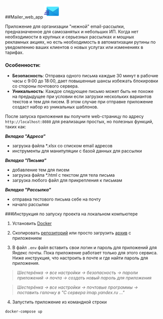 ##Mailer_web_app ![](logo.png)

Приложение для организации "нежной" email-рассылки, предназначенное 
для самозанятых и небольших ИП. Когда нет необходимости в крупных и 
серьезных рассылках и
мощных рекламных акциях, но есть необходимость в автоматизации
рутины по уведомлению ваших клиентов о новых услугах или
изменениях в тарифах.

### Особенности:
- **Безопасность**: Отправка одного письма каждые 30 минут в рабочие часы с 9:00 до 18:00,
дает повышенные шансы избежать блокировки со стороны почтового сервера.
- **Уникальность**: Каждое следующее письмо может быть не похоже на 
предыдущее при условии если загрузки нескольких вариантов текстов и 
тем для писем. В этом случае при отправке приложение создаст набор 
из уникальных шаблонов.

После запуска приложения вы получите web-страницу по адресу 
```http://localhost:8080``` для реализации простых, 
но полезных функций, таких как:

_**Вкладка "Адреса"**_
- загрузка файла *.xlsx со списком email адресов
- инструменты для манипуляции с базой данных для рассылки

_**Вкладка "Письма"**_
- добавление тем для писем
- загрузка файла *.html с текстом для тела письма
- загрузка любого файл для прикрепления к письмам

_**Вкладка "Рассылка"**_
- отправка тестового письма себе на почту
- начало рассылки

###Инструкция по запуску проекта на локальном компьютере 
1. Установить [Docker](https://www.docker.com/products/docker-desktop/) 

2. Скопировать [репозиторий](https://github.com/SerhioGonsales/Mailing_web_app.git) 
или просто загрузить [архив](https://github.com/SerhioGonsales/Mailing_app/archive/refs/heads/master.zip) с приложением  
3. В файл ```.env``` файл вставить свои логин и пароль для приложений для Яндекс почты.
Пока приложение работает только для этого сервиса. Ниже инструкция, что настроить в почте и
где найти пароль для приложения.

> _Шестерёнка -> все настройки -> безопасность -> пароли приложений 
> -> почта -> создать новый пароль для приложения_

> _Шестерёнка -> все настройки -> почтовые программы -> 
> поставить галочку в "С сервера imap.yandex.ru ..."_

4. Запустить приложение из командной строки
```sh
docker-compose up
```